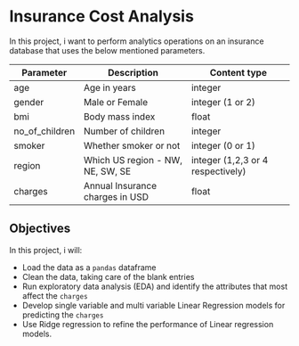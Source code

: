 # **Insurance Cost Analysis**


In this project, i want to perform analytics operations on an insurance database that uses the below mentioned parameters.

| Parameter |Description| Content type |
|---|----|---|
|age| Age in years| integer |
|gender| Male or Female|integer (1 or 2)|
| bmi | Body mass index | float |
|no_of_children| Number of children | integer|
|smoker| Whether smoker or not | integer (0 or 1)|
|region| Which US region - NW, NE, SW, SE | integer (1,2,3 or 4 respectively)| 
|charges| Annual Insurance charges in USD | float|

## Objectives 
In this project, i will:
 - Load the data as a `pandas` dataframe
 - Clean the data, taking care of the blank entries
 - Run exploratory data analysis (EDA) and identify the attributes that most affect the `charges`
 - Develop single variable and multi variable Linear Regression models for predicting the `charges`
 - Use Ridge regression to refine the performance of Linear regression models. 
 

